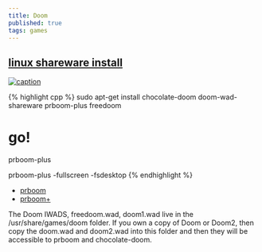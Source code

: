 ```yaml
---
title: Doom
published: true
tags: games
---
```

## [linux shareware install](http://securitronlinux.com/installing-and-playing-the-classic-pc-doom-game-on-linuxubuntu/)
[![caption](https://img.youtube.com/vi/K0nlO87evhY/0.jpg)](https://www.youtube.com/watch?v=K0nlO87evhY)

{% highlight cpp %}
sudo apt-get install chocolate-doom doom-wad-shareware prboom-plus freedoom

# go!
prboom-plus

prboom-plus -fullscreen -fsdesktop
{% endhighlight %}

- [prboom](http://prboom.sourceforge.net/about.html#history)
- [prboom+](http://prboom-plus.sourceforge.net/)

The Doom IWADS, freedoom.wad, doom1.wad live in the /usr/share/games/doom folder. If you own a copy of Doom or Doom2, then copy the doom.wad and doom2.wad into this folder and then they will be accessible to prboom and chocolate-doom.
